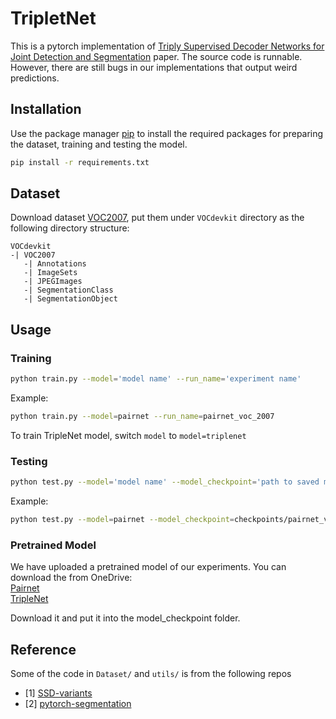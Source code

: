 # TripletNet
This is a pytorch implementation of [Triply Supervised Decoder Networks for Joint Detection and Segmentation](https://arxiv.org/abs/1809.09299) paper. The source code is runnable. However, there are still bugs in our implementations that output weird predictions.

## Installation

Use the package manager [pip](https://pip.pypa.io/en/stable/) to install the required packages for preparing the dataset, training and testing the model.

```bash
pip install -r requirements.txt
```

## Dataset
Download dataset [VOC2007](http://host.robots.ox.ac.uk/pascal/VOC/voc2007/), put them under `VOCdevkit` directory as the following directory structure:
```
VOCdevkit
-| VOC2007
   -| Annotations
   -| ImageSets
   -| JPEGImages
   -| SegmentationClass
   -| SegmentationObject
```

## Usage
### Training

```bash
python train.py --model='model name' --run_name='experiment name'
```

Example:
```bash
python train.py --model=pairnet --run_name=pairnet_voc_2007
```
To train TripleNet model, switch `model` to `model=triplenet`

### Testing
```bash
python test.py --model='model name' --model_checkpoint='path to saved model checkpoint'
```

Example:
```bash
python test.py --model=pairnet --model_checkpoint=checkpoints/pairnet_voc_2007/epoch=99-step=36083.ckpt
```

### Pretrained Model
We have uploaded a pretrained model of our experiments. You can download the from OneDrive:
<br/>[Pairnet](https://entuedu-my.sharepoint.com/personal/ductuan001_e_ntu_edu_sg/_layouts/15/onedrive.aspx?ga=1&id=%2Fpersonal%2Fductuan001%5Fe%5Fntu%5Fedu%5Fsg%2FDocuments%2FDL%5FProj%2Fcheckpoints%2Fpairnet%5Fseg%5Fonly2007)
<br/>[TripleNet](https://entuedu-my.sharepoint.com/personal/ductuan001_e_ntu_edu_sg/_layouts/15/onedrive.aspx?ga=1&id=%2Fpersonal%2Fductuan001%5Fe%5Fntu%5Fedu%5Fsg%2FDocuments%2FDL%5FProj%2Fcheckpoints%2Ftriple%5Fseg%5Fonly2007)

Download it and put it into the model_checkpoint folder.

## Reference
Some of the code in `Dataset/` and `utils/` is from the following repos
- [1] [SSD-variants](https://github.com/uoip/SSD-variants)
- [2] [pytorch-segmentation](https://github.com/yassouali/pytorch-segmentation)
